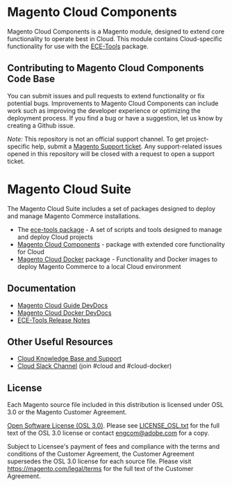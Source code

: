 # Magento Cloud Components
Magento Cloud Components is a Magento module, designed to extend core functionality to operate best in Cloud. This module contains Cloud-specific functionality for use with the [ECE-Tools](https://github.com/magento/ece-tools) package.

## Contributing to Magento Cloud Components Code Base
You can submit issues and pull requests to extend functionality or fix potential bugs. Improvements to Magento Cloud Components can include work such as improving the developer experience or optimizing the deployment process. If you find a bug or have a suggestion, let us know by creating a Github issue.

*Note:*  This repository is not an official support channel. To get project-specific help, submit a [Magento Support ticket](https://support.magento.com). Any support-related issues opened in this repository will be closed with a request to open a support ticket.

# Magento Cloud Suite
The Magento Cloud Suite includes a set of packages designed to deploy and manage Magento Commerce installations.
- The [ece-tools package](https://github.com/magento/ece-tools) - A set of scripts and tools designed to manage and deploy Cloud projects
- [Magento Cloud Components](https://github.com/magento/magento-cloud-components) - package with extended core functionality for Cloud
- [Magento Cloud Docker](https://github.com/magento/magento-cloud-docker) package - Functionality and Docker images to deploy Magento Commerce to a local Cloud environment

## Documentation
- [Magento Cloud Guide DevDocs](https://devdocs.magento.com/guides/v2.3/cloud/bk-cloud.html)
- [Magento Cloud Docker DevDocs](https://devdocs.magento.com/guides/v2.3/cloud/docker/docker-config.html)
- [ECE-Tools Release Notes](https://github.com/magento/ece-tools/releases)

## Other Useful Resources
- [Cloud Knowledge Base and Support](https://support.magento.com)
- [Cloud Slack Channel](https://magentocommeng.slack.com) (join #cloud and #cloud-docker)

## License
Each Magento source file included in this distribution is licensed under OSL 3.0 or the Magento Customer Agreement.

[Open Software License (OSL 3.0)](https://opensource.org/licenses/osl-3.0.php). Please see [LICENSE_OSL.txt](LICENSE_OSL.txt) for the full text of the OSL 3.0 license or contact [engcom@adobe.com](mailto:engcom@adobe.com) for a copy.

Subject to Licensee's payment of fees and compliance with the terms and conditions of the Customer Agreement, the Customer Agreement supersedes the OSL 3.0 license for each source file. Please visit https://magento.com/legal/terms for the full text of the
Customer Agreement.
